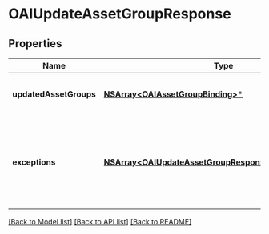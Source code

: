 # OAIUpdateAssetGroupResponse

## Properties
Name | Type | Description | Notes
------------ | ------------- | ------------- | -------------
**updatedAssetGroups** | [**NSArray&lt;OAIAssetGroupBinding&gt;***](OAIAssetGroupBinding.md) | A list of successfully edited asset groups. | [optional] 
**exceptions** | [**NSArray&lt;OAIUpdateAssetGroupResponseExceptionsInner&gt;***](OAIUpdateAssetGroupResponseExceptionsInner.md) | A list of errors associated with the asset groups. Will be returned if there is an error. | [optional] 

[[Back to Model list]](../README.md#documentation-for-models) [[Back to API list]](../README.md#documentation-for-api-endpoints) [[Back to README]](../README.md)



